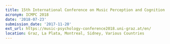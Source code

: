 ```yaml
---
title: 15th International Conference on Music Perception and Cognition Joint with 10th triennial conference of the European Society for the Cognitive Sciences of Music
acronym: ICMPC 2018
date: '2018-07-23'
submission_date: '2017-11-20'
ext_url: https://music-psychology-conference2018.uni-graz.at/en/
location: Graz, La Plata, Montreal, Sidney, Various Countries
---
```

